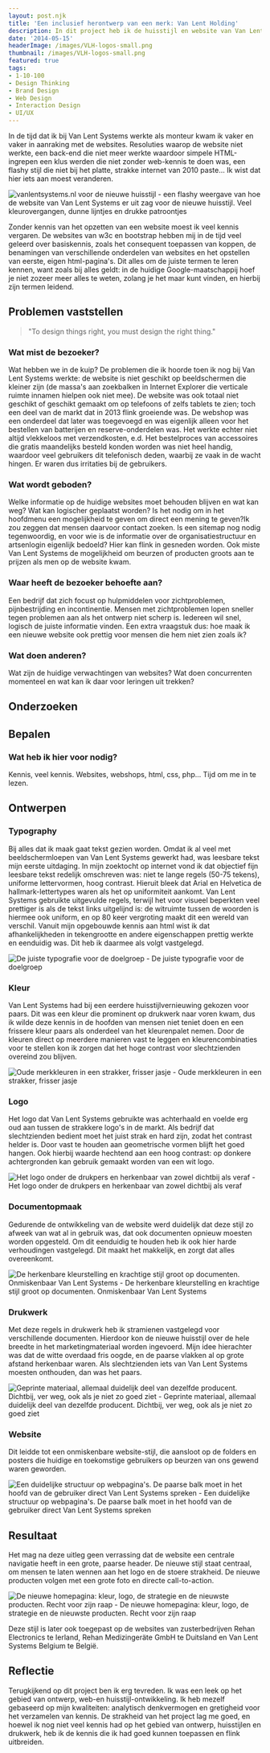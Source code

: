 ```yaml
---
layout: post.njk
title: 'Een inclusief herontwerp van een merk: Van Lent Holding'
description: In dit project heb ik de huisstijl en website van Van Lent Systems en later haar zusterbedrijven grondig vernieuwd, met een focus op toegankelijkheid en een strak, herkenbaar design. Door typografie, kleur en structuur zorgvuldig af te stemmen op visueel beperkte gebruikers, heb ik een frisse, consistente en inclusieve branding gecreëerd die zowel op desktop als mobiel naadloos aansluit.
date: '2014-05-15'
headerImage: /images/VLH-logos-small.png
thumbnail: /images/VLH-logos-small.png
featured: true
tags:
- 1-10-100
- Design Thinking
- Brand Design
- Web Design
- Interaction Design
- UI/UX
---
```


In de tijd dat ik bij Van Lent Systems werkte als monteur kwam ik vaker en vaker in aanraking met de websites. Resoluties waarop de website niet werkte, een back-end die niet meer werkte waardoor simpele HTML-ingrepen een klus werden die niet zonder web-kennis te doen was, een flashy stijl die niet bij het platte, strakke internet van 2010 paste... Ik wist dat hier iets aan moest veranderen.

![vanlentsystems.nl voor de nieuwe huisstijl - een flashy weergave van hoe de website van Van Lent Systems er uit zag voor de nieuwe huisstijl. Veel kleurovergangen, dunne lijntjes en drukke patroontjes](/images/VLS-branding-voor.png)

Zonder kennis van het opzetten van een website moest ik veel kennis vergaren. De websites van w3c en bootstrap hebben mij in de tijd veel geleerd over basiskennis, zoals het consequent toepassen van koppen, de benamingen van verschillende onderdelen van websites en het opstellen van eerste, eigen html-pagina's. Dit alles om de juiste termen te leren kennen, want zoals bij alles geldt: in de huidige Google-maatschappij hoef je niet zozeer meer alles te weten, zolang je het maar kunt vinden, en hierbij zijn termen leidend.

## Problemen vaststellen

> "To design things right, you must design the right thing."

### Wat mist de bezoeker?

Wat hebben we in de kuip? De problemen die ik hoorde toen ik nog bij Van Lent Systems werkte: de website is niet geschikt op beeldschermen die kleiner zijn (de massa's aan zoekbalken in Internet Explorer die verticale ruimte innamen hielpen ook niet mee). De website was ook totaal niet geschikt of geschikt gemaakt om op telefoons of zelfs tablets te zien; toch een deel van de markt dat in 2013 flink groeiende was. De webshop was een onderdeel dat later was toegevoegd en was eigenlijk alleen voor het bestellen van batterijen en reserve-onderdelen was. Het werkte echter niet altijd vlekkeloos met verzendkosten, e.d. Het bestelproces van accessoires die gratis maandelijks besteld konden worden was niet heel handig, waardoor veel gebruikers dit telefonisch deden, waarbij ze vaak in de wacht hingen. Er waren dus irritaties bij de gebruikers.

### Wat wordt geboden?

Welke informatie op de huidige websites moet behouden blijven en wat kan weg? Wat kan logischer geplaatst worden? Is het nodig om in het hoofdmenu een mogelijkheid te geven om direct een mening te geven?Ik zou zeggen dat mensen daarvoor contact zoeken. Is een sitemap nog nodig tegenwoordig, en voor wie is de informatie over de organisatiestructuur en artsenlogin eigenlijk bedoeld? Hier kan flink in gesneden worden. Ook miste Van Lent Systems de mogelijkheid om beurzen of producten groots aan te prijzen als men op de website kwam.

### Waar heeft de bezoeker behoefte aan?

Een bedrijf dat zich focust op hulpmiddelen voor zichtproblemen, pijnbestrijding en incontinentie. Mensen met zichtproblemen lopen sneller tegen problemen aan als het ontwerp niet scherp is. Iedereen wil snel, logisch de juiste informatie vinden. Een extra vraagstuk dus: hoe maak ik een nieuwe website ook prettig voor mensen die hem niet zien zoals ik?

### Wat doen anderen?

Wat zijn de huidige verwachtingen van websites? Wat doen concurrenten momenteel en wat kan ik daar voor leringen uit trekken?

## Onderzoeken



## Bepalen

### Wat heb ik hier voor nodig?

Kennis, veel kennis. Websites, webshops, html, css, php... Tijd om me in te lezen.

## Ontwerpen

### Typography

Bij alles dat ik maak gaat tekst gezien worden. Omdat ik al veel met beeldschermloepen van Van Lent Systems gewerkt had, was leesbare tekst mijn eerste uitdaging. In mijn zoektocht op internet vond ik dat objectief fijn leesbare tekst redelijk omschreven was: niet te lange regels (50-75 tekens), uniforme lettervormen, hoog contrast. Hieruit bleek dat Arial en Helvetica de hallmark-lettertypes waren als het op uniformiteit aankomt. Van Lent Systems gebruikte uitgevulde regels, terwijl het voor visueel beperkten veel prettiger is als de tekst links uitgelijnd is: de witruimte tussen de woorden is hiermee ook uniform, en op 80 keer vergroting maakt dit een wereld van verschil. Vanuit mijn opgebouwde kennis aan html wist ik dat afhankelijkheden in tekengrootte en andere eigenschappen prettig werkte en eenduidig was. Dit heb ik daarmee als volgt vastgelegd.

![De juiste typografie voor de doelgroep - De juiste typografie voor de doelgroep](/images/VLS-branding-typography.png)

### Kleur

Van Lent Systems had bij een eerdere huisstijlvernieuwing gekozen voor paars. Dit was een kleur die prominent op drukwerk naar voren kwam, dus ik wilde deze kennis in de hoofden van mensen niet teniet doen en een frissere kleur paars als onderdeel van het kleurenpalet nemen. Door de kleuren direct op meerdere manieren vast te leggen en kleurencombinaties voor te stellen kon ik zorgen dat het hoge contrast voor slechtzienden overeind zou blijven.

![Oude merkkleuren in een strakker, frisser jasje - Oude merkkleuren in een strakker, frisser jasje](/images/VLS-branding-color.png)

### Logo

Het logo dat Van Lent Systems gebruikte was achterhaald en voelde erg oud aan tussen de strakkere logo's in de markt. Als bedrijf dat slechtzienden bedient moet het juist strak en hard zijn, zodat het contrast helder is. Door vast te houden aan geometrische vormen blijft het goed hangen. Ook hierbij waarde hechtend aan een hoog contrast: op donkere achtergronden kan gebruik gemaakt worden van een wit logo.

![Het logo onder de drukpers en herkenbaar van zowel dichtbij als veraf - Het logo onder de drukpers en herkenbaar van zowel dichtbij als veraf](/images/VLS-branding-logo.png)

### Documentopmaak

Gedurende de ontwikkeling van de website werd duidelijk dat deze stijl zo afweek van wat al in gebruik was, dat ook documenten opnieuw moesten worden opgesteld. Om dit eenduidig te houden heb ik ook hier harde verhoudingen vastgelegd. Dit maakt het makkelijk, en zorgt dat alles overeenkomt.

![De herkenbare kleurstelling en krachtige stijl groot op documenten. Onmiskenbaar Van Lent Systems - De herkenbare kleurstelling en krachtige stijl groot op documenten. Onmiskenbaar Van Lent Systems](/images/VLS-branding-document.png)

### Drukwerk

Met deze regels in drukwerk heb ik stramienen vastgelegd voor verschillende documenten. Hierdoor kon de nieuwe huisstijl over de hele breedte in het marketingmateriaal worden ingevoerd. Mijn idee hierachter was dat de witte overdaad fris oogde, en de paarse vlakken al op grote afstand herkenbaar waren. Als slechtzienden iets van Van Lent Systems moesten onthouden, dan was het paars.

![Geprinte materiaal, allemaal duidelijk deel van dezelfde producent. Dichtbij, ver weg, ook als je niet zo goed ziet - Geprinte materiaal, allemaal duidelijk deel van dezelfde producent. Dichtbij, ver weg, ook als je niet zo goed ziet](/images/VLS-branding-print.png)

### Website

Dit leidde tot een onmiskenbare website-stijl, die aansloot op de folders en posters die huidige en toekomstige gebruikers op beurzen van ons gewend waren geworden.

![Een duidelijke structuur op webpagina's. De paarse balk moet in het hoofd van de gebruiker direct Van Lent Systems spreken - Een duidelijke structuur op webpagina's. De paarse balk moet in het hoofd van de gebruiker direct Van Lent Systems spreken](/images/VLS-branding-web.png)

## Resultaat

Het mag na deze uitleg geen verrassing dat de website een centrale navigatie heeft in een grote, paarse header. De nieuwe stijl staat centraal, om mensen te laten wennen aan het logo en de stoere strakheid. De nieuwe producten volgen met een grote foto en directe call-to-action.

![De nieuwe homepagina: kleur, logo, de strategie en de nieuwste producten. Recht voor zijn raap - De nieuwe homepagina: kleur, logo, de strategie en de nieuwste producten. Recht voor zijn raap](/images/VLS-branding-na.png)

Deze stijl is later ook toegepast op de websites van zusterbedrijven Rehan Electronics te Ierland, Rehan Medizingeräte GmbH te Duitsland en Van Lent Systems Belgium te België.

## Reflectie

Terugkijkend op dit project ben ik erg tevreden. Ik was een leek op het gebied van ontwerp, web-en huisstijl-ontwikkeling. Ik heb mezelf gebaseerd op mijn kwaliteiten: analytisch denkvermogen en gretigheid voor het verzamelen van kennis. De strakheid van het project lag me goed, en hoewel ik nog niet veel kennis had op het gebied van ontwerp, huisstijlen en drukwerk, heb ik de kennis die ik had goed kunnen toepassen en flink uitbreiden.


